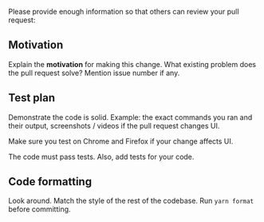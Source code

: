 Please provide enough information so that others can review your pull request:

## Motivation

Explain the **motivation** for making this change. What existing problem does the pull request solve? Mention issue number if any.

## Test plan

Demonstrate the code is solid. Example: the exact commands you ran and their output, screenshots / videos if the pull request changes UI.

Make sure you test on Chrome and Firefox if your change affects UI.

The code must pass tests. Also, add tests for your code.

## Code formatting

Look around. Match the style of the rest of the codebase. Run `yarn format` before committing.
